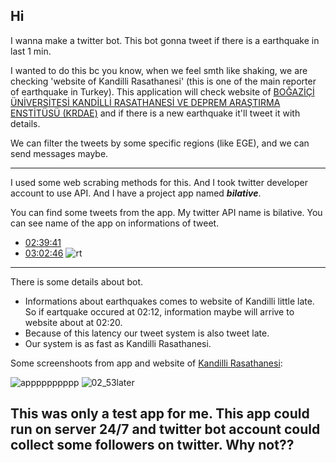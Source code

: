 ## Hi
I wanna make a twitter bot. This bot gonna tweet if there is a earthquake in last 1 min.

I wanted to do this bc you know, when we feel smth like shaking, we are checking 'website of Kandilli Rasathanesi' (this is one of the main reporter of earthquake in Turkey).
This application will check website of [BOĞAZİÇİ ÜNİVERSİTESİ KANDİLLİ RASATHANESİ VE DEPREM ARAŞTIRMA ENSTİTÜSÜ (KRDAE)](http://www.koeri.boun.edu.tr/scripts/lst9.asp) and if there is a new earthquake it'll tweet it with details.

We can filter the tweets by some specific regions (like EGE), and we can send messages maybe.

----

I used some web scrabing methods for this. And I took twitter developer account to use API. And I have a project app named _**bilative**_.

You can find some tweets from the app. My twitter API name is bilative. You can see name of the app on informations of tweet.
* [02:39:41](https://twitter.com/bilallozdemir/status/1418358508135796743)
* [03:02:46](https://twitter.com/bilallozdemir/status/1418363074785026053)
![rt](https://user-images.githubusercontent.com/70684994/126724391-1aefdb2e-3658-41f5-9eaf-85014d15d1de.png)
----
There is some details about bot.
* Informations about earthquakes comes to website of Kandilli little late. So if eartquake occured at 02:12, information maybe will arrive to website about at 02:20.
* Because of this latency our tweet system is also tweet late.
* Our system is as fast as Kandilli Rasathanesi.

Some screenshoots from app and website of [Kandilli Rasathanesi](http://www.koeri.boun.edu.tr/scripts/lst9.asp):

![apppppppppp](https://user-images.githubusercontent.com/70684994/126724428-f51874fd-6cef-4e14-8edc-477258679cab.png)
![02_53later](https://user-images.githubusercontent.com/70684994/126724449-42704b07-ddc9-41fb-813a-1d7c1e8d74ff.png)

## This was only a test app for me. This app could run on server 24/7 and twitter bot account could collect some followers on twitter. Why not??
